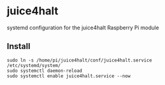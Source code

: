 # juice4halt
systemd configuration for the juice4halt Raspberry Pi module

## Install

```
sudo ln -s /home/pi/juice4halt/conf/juice4halt.service /etc/systemd/system/
sudo systemctl daemon-reload
sudo systemctl enable juice4halt.service --now
```
